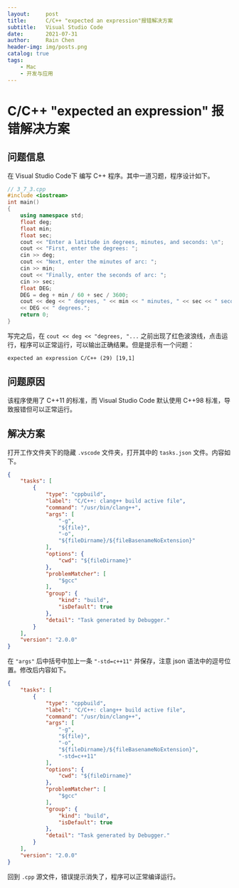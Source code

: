 ```yaml
---
layout:     post
title:      C/C++ "expected an expression"报错解决方案
subtitle:   Visual Studio Code
date:       2021-07-31
author:     Rain Chen
header-img: img/posts.png
catalog: true
tags:
    - Mac
    - 开发与应用
---
```


# C/C++ "expected an expression" 报错解决方案

## 问题信息

在 Visual Studio Code下 编写 C++ 程序。其中一道习题，程序设计如下。

```cpp
// 3_7_3.cpp
#include <iostream>
int main()
{
    using namespace std;
    float deg;
    float min;
    float sec;
    cout << "Enter a latitude in degrees, minutes, and seconds: \n";
    cout << "First, enter the degrees: ";
    cin >> deg;
    cout << "Next, enter the minutes of arc: ";
    cin >> min;
    cout << "Finally, enter the seconds of arc: ";
    cin >> sec;
    float DEG;
    DEG = deg + min / 60 + sec / 3600;
    cout << deg << " degrees, " << min << " minutes, " << sec << " seconds = "
    << DEG << " degrees.";
    return 0;
}
```

写完之后，在 `cout << deg << "degrees, "...` 之前出现了红色波浪线，点击运行，程序可以正常运行，可以输出正确结果。但是提示有一个问题：

```
expected an expression C/C++ (29) [19,1]
```

## 问题原因

该程序使用了 C++11 的标准，而 Visual Studio Code 默认使用 C++98 标准，导致报错但可以正常运行。

## 解决方案

打开工作文件夹下的隐藏 `.vscode` 文件夹，打开其中的 `tasks.json` 文件。内容如下。

```json
{
    "tasks": [
        {
            "type": "cppbuild",
            "label": "C/C++: clang++ build active file",
            "command": "/usr/bin/clang++",
            "args": [
                "-g",
                "${file}",
                "-o",
                "${fileDirname}/${fileBasenameNoExtension}"
            ],
            "options": {
                "cwd": "${fileDirname}"
            },
            "problemMatcher": [
                "$gcc"
            ],
            "group": {
                "kind": "build",
                "isDefault": true
            },
            "detail": "Task generated by Debugger."
        }
    ],
    "version": "2.0.0"
}
```

在 `"args"` 后中括号中加上一条 `"-std=c++11"` 并保存，注意 json 语法中的逗号位置。修改后内容如下。

```json
{
    "tasks": [
        {
            "type": "cppbuild",
            "label": "C/C++: clang++ build active file",
            "command": "/usr/bin/clang++",
            "args": [
                "-g",
                "${file}",
                "-o",
                "${fileDirname}/${fileBasenameNoExtension}",
                "-std=c++11"
            ],
            "options": {
                "cwd": "${fileDirname}"
            },
            "problemMatcher": [
                "$gcc"
            ],
            "group": {
                "kind": "build",
                "isDefault": true
            },
            "detail": "Task generated by Debugger."
        }
    ],
    "version": "2.0.0"
}
```

回到 `.cpp` 源文件，错误提示消失了，程序可以正常编译运行。
